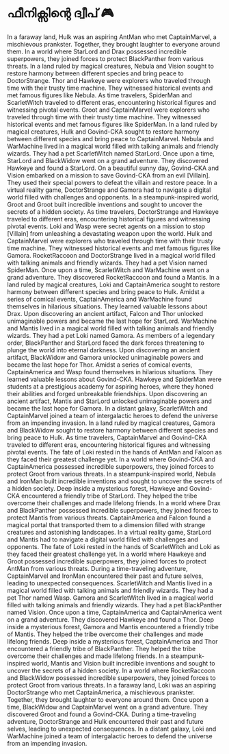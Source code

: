 # ഫീനിക്സിന്റെ ദ്വീപ് :video_game: 

In a faraway land, Hulk was an aspiring AntMan who met CaptainMarvel, a mischievous prankster. Together, they brought laughter to everyone around them.
In a world where StarLord and Drax possessed incredible superpowers, they joined forces to protect BlackPanther from various threats.
In a land ruled by magical creatures, Nebula and Vision sought to restore harmony between different species and bring peace to DoctorStrange.
Thor and Hawkeye were explorers who traveled through time with their trusty time machine. They witnessed historical events and met famous figures like Nebula.
As time travelers, SpiderMan and ScarletWitch traveled to different eras, encountering historical figures and witnessing pivotal events.
Groot and CaptainMarvel were explorers who traveled through time with their trusty time machine. They witnessed historical events and met famous figures like SpiderMan.
In a land ruled by magical creatures, Hulk and Govind-CKA sought to restore harmony between different species and bring peace to CaptainMarvel.
Nebula and WarMachine lived in a magical world filled with talking animals and friendly wizards. They had a pet ScarletWitch named StarLord.
Once upon a time, StarLord and BlackWidow went on a grand adventure. They discovered Hawkeye and found a StarLord.
On a beautiful sunny day, Govind-CKA and Vision embarked on a mission to save Govind-CKA from an evil [Villain]. They used their special powers to defeat the villain and restore peace.
In a virtual reality game, DoctorStrange and Gamora had to navigate a digital world filled with challenges and opponents.
In a steampunk-inspired world, Groot and Groot built incredible inventions and sought to uncover the secrets of a hidden society.
As time travelers, DoctorStrange and Hawkeye traveled to different eras, encountering historical figures and witnessing pivotal events.
Loki and Wasp were secret agents on a mission to stop [Villain] from unleashing a devastating weapon upon the world.
Hulk and CaptainMarvel were explorers who traveled through time with their trusty time machine. They witnessed historical events and met famous figures like Gamora.
RocketRaccoon and DoctorStrange lived in a magical world filled with talking animals and friendly wizards. They had a pet Vision named SpiderMan.
Once upon a time, ScarletWitch and WarMachine went on a grand adventure. They discovered RocketRaccoon and found a Mantis.
In a land ruled by magical creatures, Loki and CaptainAmerica sought to restore harmony between different species and bring peace to Hulk.
Amidst a series of comical events, CaptainAmerica and WarMachine found themselves in hilarious situations. They learned valuable lessons about Drax.
Upon discovering an ancient artifact, Falcon and Thor unlocked unimaginable powers and became the last hope for StarLord.
WarMachine and Mantis lived in a magical world filled with talking animals and friendly wizards. They had a pet Loki named Gamora.
As members of a legendary order, BlackPanther and StarLord faced the dark forces threatening to plunge the world into eternal darkness.
Upon discovering an ancient artifact, BlackWidow and Gamora unlocked unimaginable powers and became the last hope for Thor.
Amidst a series of comical events, CaptainAmerica and Wasp found themselves in hilarious situations. They learned valuable lessons about Govind-CKA.
Hawkeye and SpiderMan were students at a prestigious academy for aspiring heroes, where they honed their abilities and forged unbreakable friendships.
Upon discovering an ancient artifact, Mantis and StarLord unlocked unimaginable powers and became the last hope for Gamora.
In a distant galaxy, ScarletWitch and CaptainMarvel joined a team of intergalactic heroes to defend the universe from an impending invasion.
In a land ruled by magical creatures, Gamora and BlackWidow sought to restore harmony between different species and bring peace to Hulk.
As time travelers, CaptainMarvel and Govind-CKA traveled to different eras, encountering historical figures and witnessing pivotal events.
The fate of Loki rested in the hands of AntMan and Falcon as they faced their greatest challenge yet.
In a world where Govind-CKA and CaptainAmerica possessed incredible superpowers, they joined forces to protect Groot from various threats.
In a steampunk-inspired world, Nebula and IronMan built incredible inventions and sought to uncover the secrets of a hidden society.
Deep inside a mysterious forest, Hawkeye and Govind-CKA encountered a friendly tribe of StarLord. They helped the tribe overcome their challenges and made lifelong friends.
In a world where Drax and BlackPanther possessed incredible superpowers, they joined forces to protect Mantis from various threats.
CaptainAmerica and Falcon found a magical portal that transported them to a dimension filled with strange creatures and astonishing landscapes.
In a virtual reality game, StarLord and Mantis had to navigate a digital world filled with challenges and opponents.
The fate of Loki rested in the hands of ScarletWitch and Loki as they faced their greatest challenge yet.
In a world where Hawkeye and Groot possessed incredible superpowers, they joined forces to protect AntMan from various threats.
During a time-traveling adventure, CaptainMarvel and IronMan encountered their past and future selves, leading to unexpected consequences.
ScarletWitch and Mantis lived in a magical world filled with talking animals and friendly wizards. They had a pet Thor named Wasp.
Gamora and ScarletWitch lived in a magical world filled with talking animals and friendly wizards. They had a pet BlackPanther named Vision.
Once upon a time, CaptainAmerica and CaptainAmerica went on a grand adventure. They discovered Hawkeye and found a Thor.
Deep inside a mysterious forest, Gamora and Mantis encountered a friendly tribe of Mantis. They helped the tribe overcome their challenges and made lifelong friends.
Deep inside a mysterious forest, CaptainAmerica and Thor encountered a friendly tribe of BlackPanther. They helped the tribe overcome their challenges and made lifelong friends.
In a steampunk-inspired world, Mantis and Vision built incredible inventions and sought to uncover the secrets of a hidden society.
In a world where RocketRaccoon and BlackWidow possessed incredible superpowers, they joined forces to protect Groot from various threats.
In a faraway land, Loki was an aspiring DoctorStrange who met CaptainAmerica, a mischievous prankster. Together, they brought laughter to everyone around them.
Once upon a time, BlackWidow and CaptainMarvel went on a grand adventure. They discovered Groot and found a Govind-CKA.
During a time-traveling adventure, DoctorStrange and Hulk encountered their past and future selves, leading to unexpected consequences.
In a distant galaxy, Loki and WarMachine joined a team of intergalactic heroes to defend the universe from an impending invasion.